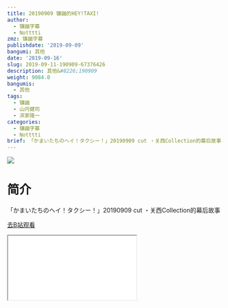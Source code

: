 ```yaml
---
title: 20190909 镰鼬的HEY!TAXI!
author:
  - 镰鼬字幕
  - Notttti
zmz: 镰鼬字幕
publishdate: '2019-09-09'
bangumi: 其他
date: '2019-09-16'
slug: 2019-09-11-190909-67376426
description: 其他&#8226;190909
weight: 9084.0
bangumis:
  - 其他
tags:
  - 镰鼬
  - 山内健司
  - 滨家隆一
categories:
  - 镰鼬字幕
  - Notttti
brief: 「かまいたちのヘイ！タクシー！」20190909 cut ・关西Collection的幕后故事
---
```

![](https://raw.githubusercontent.com/tcgriffith/owaraisite/master/static/tmpimg/3685617ca2a2346e78ef4739f5c15b76b3ec726c.jpg.480.jpg)
# 简介  
「かまいたちのヘイ！タクシー！」20190909 cut
・关西Collection的幕后故事  

[去B站观看](https://www.bilibili.com/video/av67376426/)
<div class ="resp-container"><iframe class="testiframe" src="//player.bilibili.com/player.html?aid=67376426"", scrolling="no", allowfullscreen="true" > </iframe></div> 
